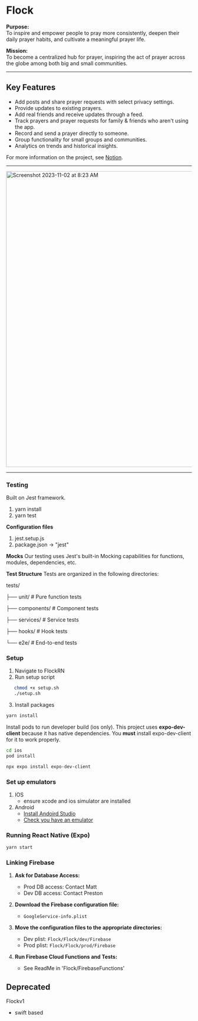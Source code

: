 # Flock  

**Purpose:**  
To inspire and empower people to pray more consistently, deepen their daily prayer habits, and cultivate a meaningful prayer life. 

**Mission:**  
To become a centralized hub for prayer, inspiring the act of prayer across the globe among both big and small communities.  

---  

## Key Features  
- Add posts and share prayer requests with select privacy settings.  
- Provide updates to existing prayers.  
- Add real friends and receive updates through a feed.  
- Track prayers and prayer requests for family & friends who aren't using the app.  
- Record and send a prayer directly to someone.  
- Group functionality for small groups and communities.  
- Analytics on trends and historical insights.  

For more information on the project, see [Notion](https://www.notion.so/7a20c472b3bc4b50b79d57fdfdf22f73?v=8703808a97b34242a8b2a00cb1456be9&pvs=4).  

---  

<img src="https://github.com/lammylol/Prayer-Calendar/assets/44993071/669810be-6829-4dfd-b5fd-41297521480b" alt="Screenshot 2023-11-02 at 8:23 AM" width="800">  

---  

### Testing
Built on Jest framework.
1. yarn install
2. yarn test

**Configuration files**
1. jest.setup.js
2. package.json -> "jest"

**Mocks**
   Our testing uses Jest's built-in Mocking capabilities for functions, modules, dependencies, etc.

**Test Structure**
   Tests are organized in the following directories:

tests/

├── unit/        # Pure function tests

├── components/  # Component tests

├── services/    # Service tests

├── hooks/       # Hook tests

└── e2e/         # End-to-end tests

### Setup  
1. Navigate to FlockRN
2. Run setup script
```bash
   chmod +x setup.sh
   ./setup.sh
```
3. Install packages
```bash
yarn install
```

Install pods to run developer build (ios only). 
This project uses **expo-dev-client** because it has native dependencies. You **must** install expo-dev-client for it to work properly.
```bash
cd ios
pod install
```
```bash
npx expo install expo-dev-client
```

### Set up emulators
1. IOS
   - ensure xcode and ios simulator are installed
2. Android
   - [Install Andoird Studio](https://developer.android.com/studio)
   - [Check you have an emulator](https://docs.expo.dev/workflow/android-studio-emulator/)

### Running React Native (Expo)
```bash
yarn start
```


### Linking Firebase  
1. **Ask for Database Access:**  
   - Prod DB access: Contact Matt  
   - Dev DB access: Contact Preston  

2. **Download the Firebase configuration file:**  
   - `GoogleService-info.plist`  

3. **Move the configuration files to the appropriate directories:**  
   - Dev plist: `Flock/Flock/dev/Firebase`  
   - Prod plist: `Flock/Flock/prod/Firebase`

4. **Run Firebase Cloud Functions and Tests:**
   - See ReadMe in 'Flock/FirebaseFunctions'

## Deprecated
Flockv1
- swift based 
